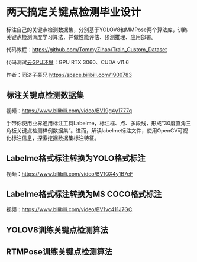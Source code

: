 # 两天搞定关键点检测毕业设计

标注自己的关键点检测数据集，分别基于YOLOV8和MMPose两个算法库，训练关键点检测深度学习算法，并做性能评估、预测推理、应用部署。

代码教程：https://github.com/TommyZihao/Train_Custom_Dataset

代码测试[云GPU环境](https://featurize.cn?s=d7ce99f842414bfcaea5662a97581bd1)：GPU RTX 3060、CUDA v11.6

作者：同济子豪兄 https://space.bilibili.com/1900783

## 标注关键点检测数据集

视频：https://www.bilibili.com/video/BV19g4y1777q

手带你使用业界通用标注工具Labelme，标注框、点、多段线，形成“30度直角三角板关键点检测样例数据集”。进而，解读labelme标注文件，使用OpenCV可视化标注信息，探索挖掘数据集标注特征。

## Labelme格式标注转换为YOLO格式标注

视频：https://www.bilibili.com/video/BV1QX4y1B7eF

## Labelme格式标注转换为MS COCO格式标注

视频：https://www.bilibili.com/video/BV1vc411J7GC

## YOLOV8训练关键点检测算法

## RTMPose训练关键点检测算法






